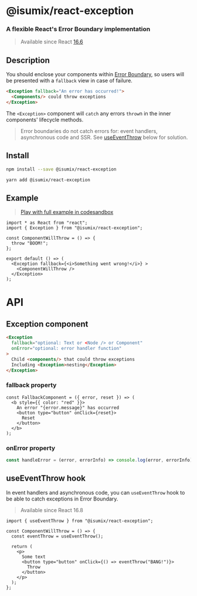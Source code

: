 
# @isumix/react-exception

### A flexible React's Error Boundary implementation

> Available since React [16.6](https://reactjs.org/blog/2017/07/26/error-handling-in-react-16.html)

## Description

You should enclose your components within [Error Boundary](https://reactjs.org/docs/error-boundaries.html),
so users will be presented with a `fallback` view in case of failure.

```html
<Exception fallback="An error has occurred!">
  <Components/> could throw exceptions
</Exception>
```

The `<Exception>` component will `catch` any errors `throw`n in the inner components' lifecycle methods.

> Error boundaries do not catch errors for: event handlers, asynchronous code and SSR.
> See [useEventThrow](#useEventThrow-hook) below for solution.

## Install

```sh
npm install --save @isumix/react-exception
```

```sh
yarn add @isumix/react-exception
```

## Example

> [Play with full example in codesandbox](https://codesandbox.io/s/react-exception-9zh48?file=/src/App.tsx)

```tsx
import * as React from "react";
import { Exception } from "@isumix/react-exception";

const ComponentWillThrow = () => {
  throw "BOOM!";
};

export default () => (
  <Exception fallback={<i>Something went wrong!</i>} >
    <ComponentWillThrow />
  </Exception>
);
```

# API

## Exception component


```html
<Exception
  fallback="optional: Text or <Node /> or Component"
  onError="optional: error handler function"
>
  Child <components/> that could throw exceptions
  Including <Exception>nesting</Exception>
</Exception>
```

### fallback property

```tsx
const FallbackComponent = ({ error, reset }) => (
  <b style={{ color: "red" }}>
    An error "{error.message}" has occurred
    <button type="button" onClick={reset}>
      Reset
    </button>
  </b>
);
```

### onError property

```ts
const handleError = (error, errorInfo) => console.log(error, errorInfo);
```


## useEventThrow hook

In event handlers and asynchronous code, you can `useEventThrow` hook to be able to catch exceptions in Error Boundary.

> Available since React 16.8

```tsx
import { useEventThrow } from "@isumix/react-exception";

const ComponentWillThrow = () => {
  const eventThrow = useEventThrow();

  return (
    <p>
      Some text
      <button type="button" onClick={() => eventThrow("BANG!")}>
        Throw
      </button>
    </p>
  );
};
```

